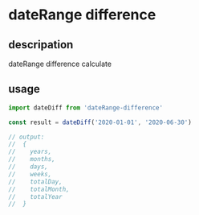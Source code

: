# dateRange difference

## descripation
dateRange difference calculate

## usage

```javascript
import dateDiff from 'dateRange-difference'

const result = dateDiff('2020-01-01', '2020-06-30')

// output:
//  {
//    years,
//    months,
//    days,
//    weeks,
//    totalDay,
//    totalMonth,
//    totalYear
//  }
```

